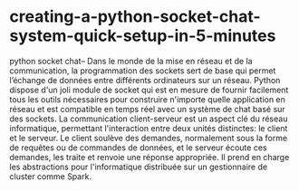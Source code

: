 # creating-a-python-socket-chat-system-quick-setup-in-5-minutes
  python socket chat– Dans le monde de la mise en réseau et de la communication, la programmation des sockets sert de base qui permet l’échange de données entre différents ordinateurs sur un réseau.  Python dispose d'un joli module de socket qui est en mesure de fournir facilement tous les outils nécessaires pour construire n'importe quelle application en réseau et est compatible en temps réel avec un système de chat basé sur des sockets.  La communication client-serveur est un aspect clé du réseau informatique, permettant l'interaction entre deux unités distinctes: le client et le serveur.  Le client soulève des demandes, normalement sous la forme de requêtes ou de commandes de données, et le serveur écoute ces demandes, les traite et renvoie une réponse appropriée. Il prend en charge les abstractions pour l'informatique distribuée sur un gestionnaire de cluster comme Spark.

